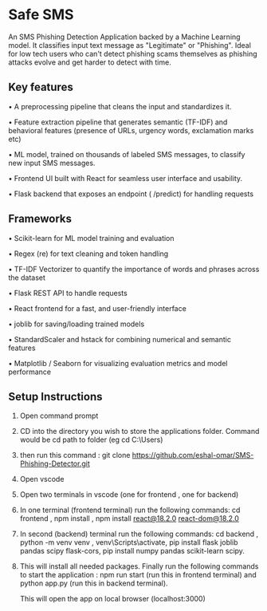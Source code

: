#  Safe SMS
An SMS Phishing Detection Application backed by a Machine Learning model. It classifies input text message as "Legitimate" or "Phishing". Ideal for low tech users who can't detect phishing scams themselves as phishing attacks evolve and get harder to detect with time.

## Key features
•	A preprocessing pipeline that cleans the input and standardizes it.

•	Feature extraction pipeline that generates semantic (TF-IDF) and behavioral features (presence of URLs, urgency words, exclamation marks etc)

•	ML model, trained on thousands of labeled SMS messages, to classify new input SMS messages.

•	Frontend UI built with React for seamless user interface and usability.

•	Flask backend that exposes an endpoint ( /predict) for handling requests


## Frameworks
•	Scikit-learn for ML model training and evaluation

•	Regex (re) for text cleaning and token handling

•	TF-IDF Vectorizer to quantify the importance of words and phrases across the dataset

•	Flask REST API to handle requests

•	React frontend for a fast, and user-friendly interface

•	joblib for saving/loading trained models

•	StandardScaler and hstack for combining numerical and semantic features

•	Matplotlib / Seaborn for visualizing evaluation metrics and model performance



## Setup Instructions
1.  Open command prompt
   
2. CD into the directory you wish to store the applications folder. Command would be cd path to folder (eg cd  C:\Users\)
   
3. then run this command : git clone https://github.com/eshal-omar/SMS-Phishing-Detector.git
   
4. Open vscode
   
5. Open two terminals in vscode (one for frontend , one for backend)
   
6. In one terminal (frontend terminal) run the following commands: cd frontend , npm install , npm install react@18.2.0 react-dom@18.2.0
   
7. In second (backend) terminal run the following commands: cd backend , python -m venv venv , venv\Scripts\activate, pip install flask joblib pandas scipy flask-cors, pip install numpy pandas scikit-learn scipy.
   
8. This will install all needed packages. Finally run the following commands to start the application : npm run start (run this in frontend terminal) and python app.py (run this in backend terminal).
   
	This will open the app on local browser (localhost:3000)
